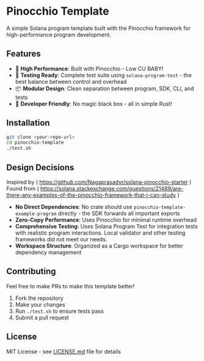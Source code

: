 # Pinocchio Template

A simple Solana program template built with the Pinocchio framework for high-performance program development.

## Features

- 🚀 **High Performance**: Built with Pinocchio - Low CU BABY!
- 🧪 **Testing Ready**: Complete test suite using `solana-program-test` - the best balance between control and overhead
- 📦 **Modular Design**: Clean separation between program, SDK, CLI, and tests
- 🔧 **Developer Friendly**: No magic black box - all in simple Rust!

## Installation

```bash
git clone <your-repo-url>
cd pinocchio-template
./test.sh
```

## Design Decisions

Inspired by ( https://github.com/Nagaprasadvr/solana-pinocchio-starter )
Found from ( https://solana.stackexchange.com/questions/21489/are-there-any-examples-of-the-pinocchio-framework-that-i-can-study )


- **No Direct Dependencies**: No crate should use `pinocchio-template-example-program` directly - the SDK forwards all important exports
- **Zero-Copy Performance**: Uses Pinocchio for minimal runtime overhead
- **Comprehensive Testing**: Uses Solana Program Test for integration tests with realistic program interactions. Local validator and other testing frameworks did not meet our needs.
- **Workspace Structure**: Organized as a Cargo workspace for better dependency management

## Contributing

Feel free to make PRs to make this template better!

1. Fork the repository
2. Make your changes
3. Run `./test.sh` to ensure tests pass
4. Submit a pull request

## License

MIT License - see [LICENSE.md](LICENSE.md) file for details

